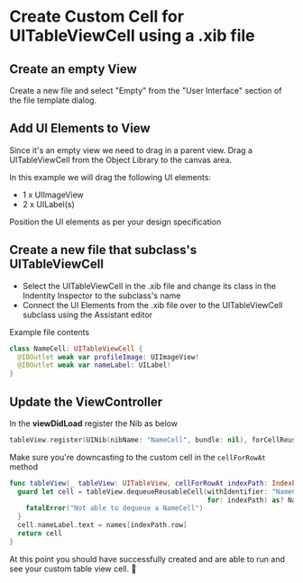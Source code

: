 # Create Custom Cell for UITableViewCell using a .xib file

## Create an empty View 

Create a new file and select "Empty" from the "User Interface" section of the file template dialog. 

## Add UI Elements to View 

Since it's an empty view we need to drag in a parent view. Drag a UITableViewCell from the Object Library to the canvas area.

In this example we will drag the following UI elements: 

* 1 x UIImageView 
* 2 x UILabel(s)

Position the UI elements as per your design specification

## Create a new file that subclass's UITableViewCell 

* Select the UITableViewCell in the .xib file and change its class in the Indentity Inspector to the subclass's name
* Connect the UI Elements from the .xib file over to the UITableViewCell subclass using the Assistant editor

Example file contents 

```swift 
class NameCell: UITableViewCell {
  @IBOutlet weak var profileImage: UIImageView!
  @IBOutlet weak var nameLabel: UILabel!
}
```

## Update the ViewController

In the **viewDidLoad** register the Nib as below 

```swift 
tableView.register(UINib(nibName: "NameCell", bundle: nil), forCellReuseIdentifier: "NameCell")
```

Make sure you're downcasting to the custom cell in the ```cellForRowAt``` method

```swift 
func tableView(_ tableView: UITableView, cellForRowAt indexPath: IndexPath) -> UITableViewCell {
  guard let cell = tableView.dequeueReusableCell(withIdentifier: "NameCell",
                                                 for: indexPath) as? NameCell else {
    fatalError("Not able to dequeue a NameCell")
  }
  cell.nameLabel.text = names[indexPath.row]
  return cell
}
```

At this point you should have successfully created and are able to run and see your custom table view cell. 🎉
